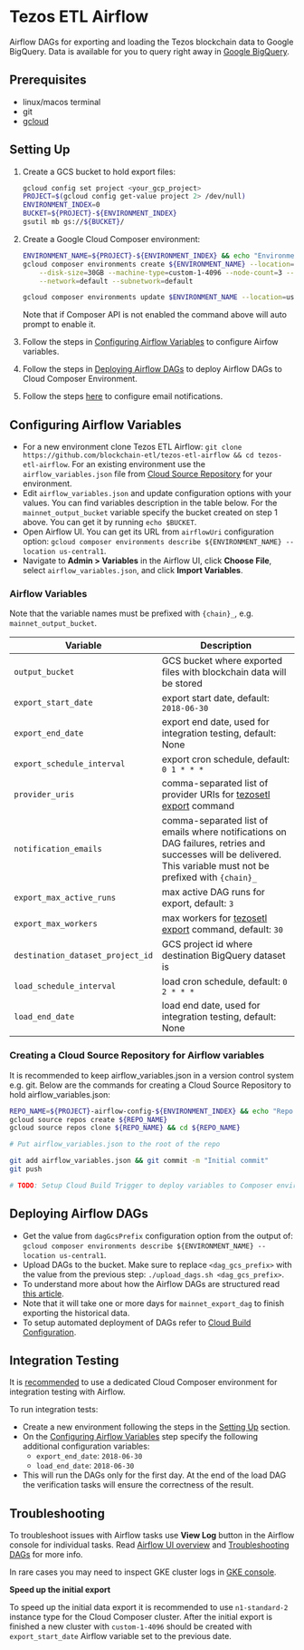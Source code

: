 # Tezos ETL Airflow

Airflow DAGs for exporting and loading the Tezos blockchain data to Google BigQuery.
Data is available for you to query right away in [Google BigQuery](https://console.cloud.google.com/bigquery?page=dataset&d=mainnet&p=bigquery-tezos-etl).

## Prerequisites

* linux/macos terminal 
* git
* [gcloud](https://cloud.google.com/sdk/install)

## Setting Up

1. Create a GCS bucket to hold export files:

    ```bash
    gcloud config set project <your_gcp_project>
    PROJECT=$(gcloud config get-value project 2> /dev/null)
    ENVIRONMENT_INDEX=0
    BUCKET=${PROJECT}-${ENVIRONMENT_INDEX}
    gsutil mb gs://${BUCKET}/
    ```

2. Create a Google Cloud Composer environment:

    ```bash
    ENVIRONMENT_NAME=${PROJECT}-${ENVIRONMENT_INDEX} && echo "Environment name is ${ENVIRONMENT_NAME}"
    gcloud composer environments create ${ENVIRONMENT_NAME} --location=us-central1 --zone=us-central1-a \
        --disk-size=30GB --machine-type=custom-1-4096 --node-count=3 --python-version=3 --image-version=composer-1.8.3-airflow-1.10.3 \
        --network=default --subnetwork=default
    
    gcloud composer environments update $ENVIRONMENT_NAME --location=us-central1 --update-pypi-package=tezos-etl==1.2.1
    ```
   
    Note that if Composer API is not enabled the command above will auto prompt to enable it.

3. Follow the steps in [Configuring Airflow Variables](#configuring-airflow-variables) to configure Airfow variables.
    
4. Follow the steps in [Deploying Airflow DAGs](#deploying-airflow-dags) 
to deploy Airflow DAGs to Cloud Composer Environment.
 
5. Follow the steps [here](https://cloud.google.com/composer/docs/how-to/managing/creating#notification) 
to configure email notifications.

## Configuring Airflow Variables

- For a new environment clone Tezos ETL Airflow: `git clone https://github.com/blockchain-etl/tezos-etl-airflow && cd tezos-etl-airflow`. 
  For an existing environment use the `airflow_variables.json` file from 
  [Cloud Source Repository](#creating-a-cloud-source-repository-for-airflow-variables) for your environment.
- Edit `airflow_variables.json` and update configuration options with your values. 
  You can find variables description in the table below. For the `mainnet_output_bucket` variable 
  specify the bucket created on step 1 above. You can get it by running `echo $BUCKET`.
- Open Airflow UI. You can get its URL from `airflowUri` configuration option: 
  `gcloud composer environments describe ${ENVIRONMENT_NAME} --location us-central1`.
- Navigate to **Admin > Variables** in the Airflow UI, click **Choose File**, select `airflow_variables.json`, 
  and click **Import Variables**.
  
### Airflow Variables

Note that the variable names must be prefixed with `{chain}_`, e.g. `mainnet_output_bucket`. 

| Variable | Description |
|---|---|
| `output_bucket` | GCS bucket where exported files with blockchain data will be stored |
| `export_start_date` | export start date, default: `2018-06-30` |
| `export_end_date` | export end date, used for integration testing, default: None |
| `export_schedule_interval` | export cron schedule, default: `0 1 * * *` |
| `provider_uris` | comma-separated list of provider URIs for [tezosetl export](https://tezos-etl.readthedocs.io/en/latest/commands/#export) command |
| `notification_emails` | comma-separated list of emails where notifications on DAG failures, retries and successes will be delivered. This variable must not be prefixed with `{chain}_` |
| `export_max_active_runs` | max active DAG runs for export, default: `3` |
| `export_max_workers` | max workers for [tezosetl export](https://tezos-etl.readthedocs.io/en/latest/commands/#export) command, default: `30` |
| `destination_dataset_project_id` | GCS project id where destination BigQuery dataset is |
| `load_schedule_interval` | load cron schedule, default: `0 2 * * *` |
| `load_end_date` | load end date, used for integration testing, default: None |

### Creating a Cloud Source Repository for Airflow variables

It is recommended to keep airflow_variables.json in a version control system e.g. git. 
Below are the commands for creating a Cloud Source Repository to hold airflow_variables.json: 

```bash
REPO_NAME=${PROJECT}-airflow-config-${ENVIRONMENT_INDEX} && echo "Repo name ${REPO_NAME}"
gcloud source repos create ${REPO_NAME}
gcloud source repos clone ${REPO_NAME} && cd ${REPO_NAME}

# Put airflow_variables.json to the root of the repo

git add airflow_variables.json && git commit -m "Initial commit"
git push

# TODO: Setup Cloud Build Trigger to deploy variables to Composer environment when updated. For now it has to be done manually.
```
  
## Deploying Airflow DAGs

- Get the value from `dagGcsPrefix` configuration option from the output of:
  `gcloud composer environments describe ${ENVIRONMENT_NAME} --location us-central1`.
- Upload DAGs to the bucket. Make sure to replace `<dag_gcs_prefix>` with the value from the previous step:
  `./upload_dags.sh <dag_gcs_prefix>`.
- To understand more about how the Airflow DAGs are structured 
  read [this article](https://cloud.google.com/blog/products/data-analytics/ethereum-bigquery-how-we-built-dataset).
- Note that it will take one or more days for `mainnet_export_dag` to finish exporting the historical data.
- To setup automated deployment of DAGs refer to [Cloud Build Configuration](/docs/cloudbuild-configuration.md).

## Integration Testing

It is [recommended](https://cloud.google.com/composer/docs/how-to/using/testing-dags#faqs_for_testing_workflows) to use a dedicated Cloud Composer
environment for integration testing with Airflow.

To run integration tests:
 
- Create a new environment following the steps in the [Setting Up](#setting-up) section.
- On the [Configuring Airflow Variables](#configuring-airflow-variables) step specify the following additional configuration variables:
    - `export_end_date`: `2018-06-30`
    - `load_end_date`: `2018-06-30`
- This will run the DAGs only for the first day. At the end of the load DAG the verification tasks will ensure
the correctness of the result.

## Troubleshooting

To troubleshoot issues with Airflow tasks use **View Log** button in the Airflow console for individual tasks.
Read [Airflow UI overview](https://airflow.apache.org/docs/stable/ui.html) and 
[Troubleshooting DAGs](https://cloud.google.com/composer/docs/how-to/using/troubleshooting-dags) for more info. 
 
In rare cases you may need to inspect GKE cluster logs in 
[GKE console](https://console.cloud.google.com/kubernetes/workload?project=tezos-etl-dev). 

**Speed up the initial export**

To speed up the initial data export it is recommended to use `n1-standard-2` instance type for the Cloud Composer cluster.
After the initial export is finished a new cluster with `custom-1-4096` should be created with `export_start_date`
Airflow variable set to the previous date.
